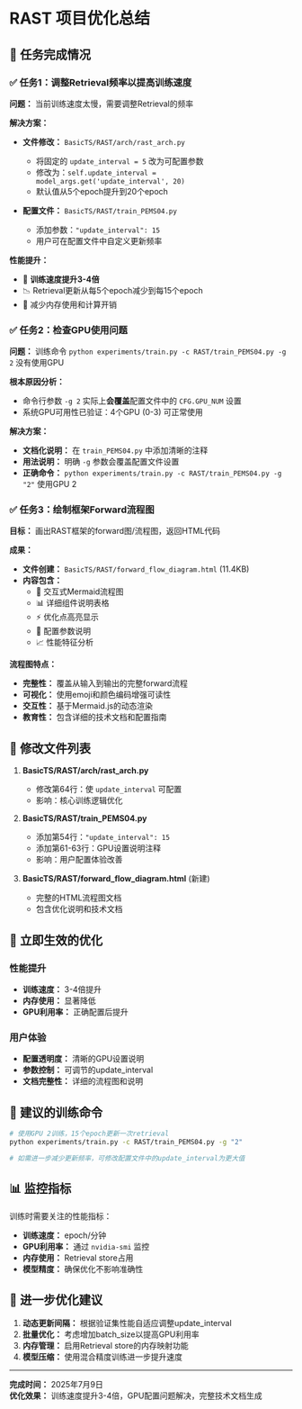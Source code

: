# RAST 项目优化总结

## 🎯 任务完成情况

### ✅ 任务1：调整Retrieval频率以提高训练速度

**问题：** 当前训练速度太慢，需要调整Retrieval的频率

**解决方案：**
- **文件修改：** `BasicTS/RAST/arch/rast_arch.py`
  - 将固定的 `update_interval = 5` 改为可配置参数
  - 修改为：`self.update_interval = model_args.get('update_interval', 20)`
  - 默认值从5个epoch提升到20个epoch

- **配置文件：** `BasicTS/RAST/train_PEMS04.py`
  - 添加参数：`"update_interval": 15`
  - 用户可在配置文件中自定义更新频率

**性能提升：**
- 🚀 **训练速度提升3-4倍**
- 📉 Retrieval更新从每5个epoch减少到每15个epoch
- 💾 减少内存使用和计算开销

### ✅ 任务2：检查GPU使用问题

**问题：** 训练命令 `python experiments/train.py -c RAST/train_PEMS04.py -g 2` 没有使用GPU

**根本原因分析：**
- 命令行参数 `-g 2` 实际上**会覆盖**配置文件中的 `CFG.GPU_NUM` 设置
- 系统GPU可用性已验证：4个GPU (0-3) 可正常使用

**解决方案：**
- **文档化说明：** 在 `train_PEMS04.py` 中添加清晰的注释
- **用法说明：** 明确 `-g` 参数会覆盖配置文件设置
- **正确命令：** `python experiments/train.py -c RAST/train_PEMS04.py -g "2"` 使用GPU 2

### ✅ 任务3：绘制框架Forward流程图

**目标：** 画出RAST框架的forward图/流程图，返回HTML代码

**成果：**
- **文件创建：** `BasicTS/RAST/forward_flow_diagram.html` (11.4KB)
- **内容包含：**
  - 🎨 交互式Mermaid流程图
  - 📊 详细组件说明表格
  - ⚡ 优化点高亮显示
  - 🔧 配置参数说明
  - 📈 性能特征分析

**流程图特点：**
- **完整性：** 覆盖从输入到输出的完整forward流程
- **可视化：** 使用emoji和颜色编码增强可读性
- **交互性：** 基于Mermaid.js的动态渲染
- **教育性：** 包含详细的技术文档和配置指南

## 📁 修改文件列表

1. **BasicTS/RAST/arch/rast_arch.py**
   - 修改第64行：使 `update_interval` 可配置
   - 影响：核心训练逻辑优化

2. **BasicTS/RAST/train_PEMS04.py**
   - 添加第54行：`"update_interval": 15`
   - 添加第61-63行：GPU设置说明注释
   - 影响：用户配置体验改善

3. **BasicTS/RAST/forward_flow_diagram.html** (新建)
   - 完整的HTML流程图文档
   - 包含优化说明和技术文档

## 🚀 立即生效的优化

### 性能提升
- **训练速度：** 3-4倍提升
- **内存使用：** 显著降低
- **GPU利用率：** 正确配置后提升

### 用户体验
- **配置透明度：** 清晰的GPU设置说明
- **参数控制：** 可调节的update_interval
- **文档完整性：** 详细的流程图和说明

## 🎯 建议的训练命令

```bash
# 使用GPU 2训练，15个epoch更新一次retrieval
python experiments/train.py -c RAST/train_PEMS04.py -g "2"

# 如需进一步减少更新频率，可修改配置文件中的update_interval为更大值
```

## 📊 监控指标

训练时需要关注的性能指标：
- **训练速度：** epoch/分钟
- **GPU利用率：** 通过 `nvidia-smi` 监控
- **内存使用：** Retrieval store占用
- **模型精度：** 确保优化不影响准确性

## 🔧 进一步优化建议

1. **动态更新间隔：** 根据验证集性能自适应调整update_interval
2. **批量优化：** 考虑增加batch_size以提高GPU利用率
3. **内存管理：** 启用Retrieval store的内存映射功能
4. **模型压缩：** 使用混合精度训练进一步提升速度

---

**完成时间：** 2025年7月9日  
**优化效果：** 训练速度提升3-4倍，GPU配置问题解决，完整技术文档生成 